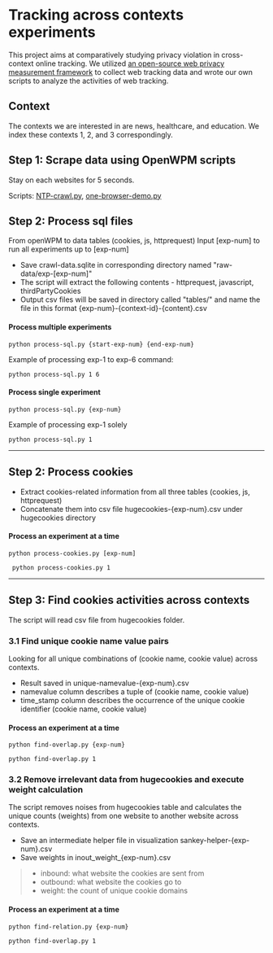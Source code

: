 # Tracking across contexts experiments
This project aims at comparatively studying privacy violation in cross-context online tracking. We utilized [an open-source web 
privacy measurement framework](https://github.com/mozilla/OpenWPM) to collect web tracking data and wrote our own scripts to analyze the activities of web tracking.
## Context
The contexts we are interested in are news, healthcare, and education.
We index these contexts 1, 2, and 3 correspondingly. 
## Step 1: Scrape data using OpenWPM scripts
Stay on each websites for 5 seconds.

Scripts: [NTP-crawl.py](NTP-crawl.py), [one-browser-demo.py](one-browser-demo.py)

## Step 2: Process sql files
From openWPM to data tables (cookies, js, httprequest)
Input [exp-num] to run all experiments up to [exp-num]

- Save crawl-data.sqlite in corresponding directory named "raw-data/exp-[exp-num]"
- The script will extract the following contents - httprequest, javascript, thirdPartyCookies
- Output csv files will be saved in directory called "tables/" and name the file in this format {exp-num}-{context-id}-{content}.csv

#### Process multiple experiments

```python process-sql.py {start-exp-num} {end-exp-num} ```

Example of processing exp-1 to exp-6 command: 

```python process-sql.py 1 6```

#### Process single experiment
```python process-sql.py {exp-num}```

Example of processing exp-1 solely

```python process-sql.py 1```

------

## Step 2: Process cookies
- Extract cookies-related information from all three tables (cookies, js, httprequest)
- Concatenate them into csv file hugecookies-{exp-num}.csv under hugecookies directory

#### Process an experiment at a time
```python process-cookies.py [exp-num]```

``` python process-cookies.py 1```

------

## Step 3: Find cookies activities across contexts
The script will read csv file from hugecookies folder.
### 3.1 Find unique cookie name value pairs
Looking for all unique combinations of (cookie name, cookie value) across contexts.
- Result saved in unique-namevalue-{exp-num}.csv
- namevalue column describes a tuple of (cookie name, cookie value)
- time_stamp column describes the occurrence of the unique cookie identifier (cookie name, cookie value)

#### Process an experiment at a time
```python find-overlap.py {exp-num}```

```python find-overlap.py 1```

### 3.2 Remove irrelevant data from hugecookies and execute weight calculation
The script removes noises from hugecookies table and calculates the unique counts (weights) from one website to another website
across contexts.
- Save an intermediate helper file in visualization sankey-helper-{exp-num}.csv
- Save weights in inout_weight_{exp-num}.csv
>- inbound: what website the cookies are sent from
>- outbound: what website the cookies go to
>- weight: the count of unique cookie domains

#### Process an experiment at a time
```python find-relation.py {exp-num}```

```python find-overlap.py 1```